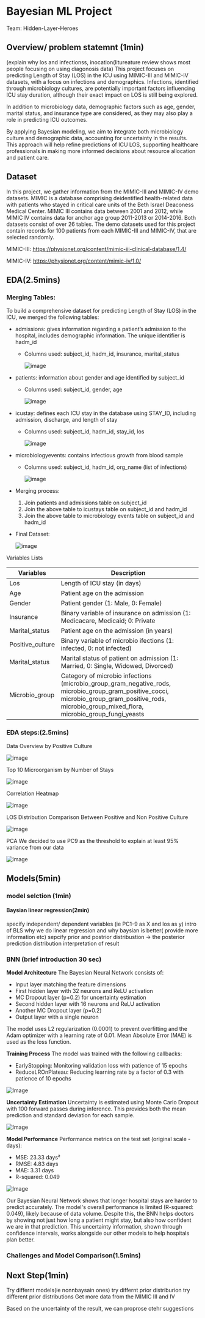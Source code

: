 # Bayesian ML Project
Team: Hidden-Layer-Heroes 

## Overview/ problem statemnt (1min)
(explain why los   and infectionss, inocation(litureature review shows most people focusing on using diagonosis data)
This project focuses on predicting Length of Stay (LOS) in the ICU using MIMIC-III and MIMIC-IV datasets, with a focus on infections and demographics. Infections, identified through microbiology cultures, are potentially important factors influencing ICU stay duration, although their exact impact on LOS is still being explored.

In addition to microbiology data, demographic factors such as age, gender, marital status, and insurance type are considered, as they may also play a role in predicting ICU outcomes.

By applying Bayesian modeling, we aim to integrate both microbiology culture and demographic data, accounting for uncertainty in the results. This approach will help refine predictions of ICU LOS, supporting healthcare professionals in making more informed decisions about resource allocation and patient care.

## Dataset 
In this project, we gather information from the MIMIC-III and MIMIC-IV demo datasets. MIMIC is a database comprising deidentified health-related data with patients who stayed in critical care units of the Beth Israel Deaconess Medical Center. MIMIC III contains data between 2001 and 2012, while MIMIC IV contains data for anchor age group 2011-2013 or 2014-2016. Both datasets consist of over 26 tables. The demo datasets used for this project contain records for 100 patients from each MIMIC-III and MIMIC-IV, that are selected randomly. 

MIMIC-III: https://physionet.org/content/mimic-iii-clinical-database/1.4/

MIMIC-IV: https://physionet.org/content/mimic-iv/1.0/




## EDA(2.5mins)

### Merging Tables:

To build a comprehensive dataset for predicting Length of Stay (LOS) in the ICU, we merged the following tables: 
- admissions: gives information regarding a patient’s admission to the hospital, includes demographic information. The unique identifier is hadm_id
  - Columns used: subject_id, hadm_id, insurance, marital_status
    
    ![image](https://github.com/user-attachments/assets/3e0ee544-6e55-46ec-8377-015fbdc01283)

- patients: information about gender and age identified by subject_id
  - Columns used: subject_id, gender, age
    
    ![image](https://github.com/user-attachments/assets/f2865c69-d60f-4ae5-9109-3d2ffa0f5cde)

- icustay: defines each ICU stay in the database using STAY_ID, including admission, discharge, and length of stay
  - Columns used: subject_id, hadm_id, stay_id, los
    
    ![image](https://github.com/user-attachments/assets/f5be437b-8062-4f17-931b-9318ce798839)

- microbiologyevents: contains infectious growth from blood sample
  - Columns used: subject_id, hadm_id, org_name (list of infections)
    
    ![image](https://github.com/user-attachments/assets/b76ebc77-f3ae-4de6-bd35-cf3e293380fd)

- Merging process:
  1. Join patients and admissions table on subject_id
  2. Join the above table to icustays table on subject_id and hadm_id
  3. Join the above table to microbiology events table on subject_id and hadm_id

- Final Dataset:
  
  ![image](https://github.com/user-attachments/assets/2ad09f49-41a4-4679-a3ac-ac1f057ab19c)

Variables Lists

| Variables  | Description |
| ------------- | ------------- |
| Los  | Length of ICU stay (in days)  |
| Age  | Patient age on the admission  |
| Gender  | Patient gender (1: Male, 0: Female)  |
| Insurance  | Binary variable of insurance on admission (1: Medicacare, Medicaid; 0: Private  |
| Marital_status  | Patient age on the admission (in years) |
| Positive_culture  | Binary variable of microbio ifections (1: infected, 0: not infected)  |
| Marital_status  | Marital status of patient on admission (1: Married, 0: Single, Widowed, Divorced)  |
| Microbio_group  | Category of microbio infections (microbio_group_gram_negative_rods, microbio_group_gram_positive_cocci, microbio_group_gram_positive_rods, microbio_group_mixed_flora, microbio_group_fungi_yeasts   |



### EDA steps:(2.5mins)
Data Overview by Positive Culture

![image](https://github.com/user-attachments/assets/b7623b9d-935f-4039-8d6b-237b63f6d4b3)


Top 10 Microorganism by Number of Stays

![image](https://github.com/user-attachments/assets/788a99ff-98b9-485f-8f99-7ea00278968d)


Correlation Heatmap


![image](https://github.com/user-attachments/assets/da98a098-5d18-4201-aad9-f438d164764b)

LOS Distribution Comparison Between Positive and Non Positive Culture

![image](https://github.com/user-attachments/assets/06f4eb16-01ac-4711-bbf5-ebb223f44d38)


PCA
We decided to use PC9 as the threshold to explain at least 95% variance from our data

![image](https://github.com/user-attachments/assets/44acc8a1-426d-49ca-98d9-609e0c4f6e9d)


## Models(5min)

### model selction (1min)
#### Baysian linear regression(2min) 

specify independent/ dependent variables (ie PC1-9 as X and los as y)
intro of BLS
why we do linear regression and why baysian is better( provide more information etc)
sepcify prior and postrior distribustion -> the posterior prediction distribution
interpretation of result

### BNN (brief introduction 30 sec)

**Model Architecture**
The Bayesian Neural Network consists of:

- Input layer matching the feature dimensions
- First hidden layer with 32 neurons and ReLU activation
- MC Dropout layer (p=0.2) for uncertainty estimation
- Second hidden layer with 16 neurons and ReLU activation
- Another MC Dropout layer (p=0.2)
- Output layer with a single neuron

The model uses L2 regularization (0.0001) to prevent overfitting and the Adam optimizer with a learning rate of 0.01. Mean Absolute Error (MAE) is used as the loss function.

**Training Process**
The model was trained with the following callbacks:

- EarlyStopping: Monitoring validation loss with patience of 15 epochs
- ReduceLROnPlateau: Reducing learning rate by a factor of 0.3 with patience of 10 epochs

![Image](https://github.com/user-attachments/assets/bc7597a9-13f9-4023-96cd-e52e1bf54051)

**Uncertainty Estimation**
Uncertainty is estimated using Monte Carlo Dropout with 100 forward passes during inference. This provides both the mean prediction and standard deviation for each sample.

![Image](https://github.com/user-attachments/assets/214f8b77-3543-4cbe-b2f6-f3b2f130cef9)

**Model Performance**
Performance metrics on the test set (original scale - days):

- MSE: 23.33 days²
- RMSE: 4.83 days
- MAE: 3.31 days
- R-squared: 0.049

![Image](https://github.com/user-attachments/assets/eee96f23-0029-4477-acfa-8e3e84c92bec)

Our Bayesian Neural Network shows that longer hospital stays are harder to predict accurately. The model's overall performance is limited (R-squared: 0.049), likely because of data volume. Despite this, the BNN helps doctors by showing not just how long a patient might stay, but also how confident we are in that prediction. This uncertainty information, shown through confidence intervals, works alongside our other models to help hospitals plan better.

### Challenges and Model Comparison(1.5mins)

## Next Step(1min)
 Try differnt models(ie  nonnbaysain ones)
 try differnt prior distriburion
 try different prior distributions
 Get more data from the MIMIC III and IV

 Based on the uncertainty of the result, we can proprose otehr suggestions
 
 









